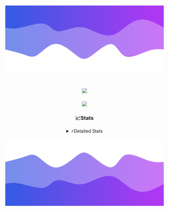 ![Header](./header.png)
<div align="center">

<h1 align="center">
  <a href="https://git.io/typing-svg">
    <img src="https://readme-typing-svg.herokuapp.com/?lines=Hello,+There!+👋;This+is+chicho.;CEO+on+Hely+Development....;&center=true&size=25">
  </a>
</h1>
  
<p align="center">
  <img src="https://lanyard.cnrad.dev/api/852683595378196480" />
</p>

### 📈Stats
<details>
    <summary> ⚡Detailed Stats</summary>
    <br/>

<!--START_SECTION:waka-->
![Code Time](http://img.shields.io/badge/Code%20Time-422%20hrs%2020%20mins-blue)

![Profile Views](http://img.shields.io/badge/Profile%20Views-26-blue)

**🐱 My GitHub Data** 

> 📦 43.5 kB Used in GitHub's Storage 
 > 
> 🏆 30 Contributions in the Year 2023
 > 
> 🚫 Not Opted to Hire
 > 
> 📜 9 Public Repositories 
 > 
> 🔑 8 Private Repositories 
 > 
**I'm a Night 🦉** 

```text
🌞 Morning                17 commits          █░░░░░░░░░░░░░░░░░░░░░░░░   05.67 % 
🌆 Daytime                31 commits          ███░░░░░░░░░░░░░░░░░░░░░░   10.33 % 
🌃 Evening                146 commits         ████████████░░░░░░░░░░░░░   48.67 % 
🌙 Night                  106 commits         █████████░░░░░░░░░░░░░░░░   35.33 % 
```
📅 **I'm Most Productive on Tuesday** 

```text
Monday                   19 commits          ██░░░░░░░░░░░░░░░░░░░░░░░   06.33 % 
Tuesday                  69 commits          ██████░░░░░░░░░░░░░░░░░░░   23.00 % 
Wednesday                57 commits          █████░░░░░░░░░░░░░░░░░░░░   19.00 % 
Thursday                 37 commits          ███░░░░░░░░░░░░░░░░░░░░░░   12.33 % 
Friday                   36 commits          ███░░░░░░░░░░░░░░░░░░░░░░   12.00 % 
Saturday                 31 commits          ███░░░░░░░░░░░░░░░░░░░░░░   10.33 % 
Sunday                   51 commits          ████░░░░░░░░░░░░░░░░░░░░░   17.00 % 
```


📊 **This Week I Spent My Time On** 

```text
🕑︎ Time Zone: America/Argentina/Buenos_Aires

💬 Programming Languages: 
HTML                     8 hrs 58 mins       █████████████░░░░░░░░░░░░   51.46 % 
Python                   3 hrs 52 mins       ██████░░░░░░░░░░░░░░░░░░░   22.20 % 
Astro                    2 hrs 42 mins       ████░░░░░░░░░░░░░░░░░░░░░   15.58 % 
JavaScript               1 hr 43 mins        ██░░░░░░░░░░░░░░░░░░░░░░░   09.88 % 
Bash                     8 mins              ░░░░░░░░░░░░░░░░░░░░░░░░░   00.85 % 

🔥 Editors: 
VS Code                  17 hrs 25 mins      █████████████████████████   100.00 % 

🐱‍💻 Projects: 
Unknown Project          14 hrs 10 mins      ████████████████████░░░░░   81.30 % 
astrodev                 2 hrs 53 mins       ████░░░░░░░░░░░░░░░░░░░░░   16.55 % 
Coder                    22 mins             █░░░░░░░░░░░░░░░░░░░░░░░░   02.15 % 

💻 Operating System: 
Windows                  17 hrs 25 mins      █████████████████████████   100.00 % 
```

**I Mostly Code in JavaScript** 

```text
JavaScript               8 repos             ████████░░░░░░░░░░░░░░░░░   33.33 % 
CSS                      4 repos             ████░░░░░░░░░░░░░░░░░░░░░   16.67 % 
HTML                     3 repos             ███░░░░░░░░░░░░░░░░░░░░░░   12.50 % 
C#                       2 repos             ██░░░░░░░░░░░░░░░░░░░░░░░   08.33 % 
Batchfile                1 repo              █░░░░░░░░░░░░░░░░░░░░░░░░   04.17 % 
```




 Last Updated on 04/10/2023 19:10:03 UTC
<!--END_SECTION:waka-->
</details>

![Footer](./footer.png)
